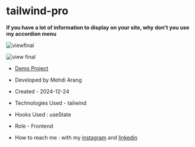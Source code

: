 # tailwind-pro
**If you have a lot of information to display on your site, why don't you use my accordion menu**

![viewfinal](https://user-images.githubusercontent.com/109727844/204102879-086fee63-9bda-43b2-a1aa-49879c3f2d39.jpg)

![view final](https://user-images.githubusercontent.com/109727844/204102930-fac80657-4d16-4816-b476-a88e984abefe.jpg)

- [Demo Project](https://mehdiarang.github.io/tailwind-pro/)

- Developed by Mehdi Arang

- Created - 2024-12-24

- Technologies Used - tailwind

- Hooks Used : useState 

- Role - Frontend

- How to reach me : with my [instagram](https://www.instagram.com/arangfront) and [linkedin](https://www.linkedin.com/in/mehdi-arang)
